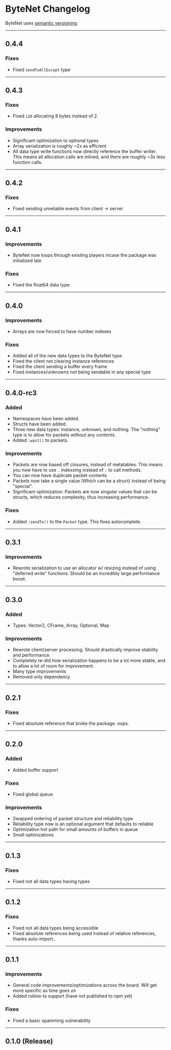 # ByteNet Changelog

ByteNet uses [semantic versioning](https://semver.org/spec/v2.0.0.html).

---

## 0.4.4

### Fixes

- Fixed `sendToAllExcept` type

---

## 0.4.3

### Fixes

- Fixed `i16` allocating 8 bytes instead of 2.

### Improvements

- Significant optimization to optional types
- Array serialization is roughly ~2x as efficient
- All data type write functions now directly reference the buffer writer. This means all allocation calls are inlined, and there are roughly ~3x less function calls.

---

## 0.4.2

### Fixes

- Fixed sending unreliable events from client -> server

---

## 0.4.1

### Improvements

- ByteNet now loops through existing players incase the package was initialized late

### Fixes

- Fixed the float64 data type

---

## 0.4.0

### Improvements

- Arrays are now forced to have number indexes

### Fixes

- Added all of the new data types to the ByteNet type.
- Fixed the client not clearing instance references
- Fixed the client sending a buffer every frame
- Fixed instances/unknowns not being sendable in any special type

---

## 0.4.0-rc3

### Added

- Namespaces have been added.
- Structs have been added.
- Three new data types: Instance, unknown, and nothing. The "nothing" type is to allow for packets without any contents.
- Added `:wait()` to packets.

### Improvements

- Packets are now based off closures, instead of metatables. This means you now have to use `.` indexxing instead of `:` to call methods.
- You can now have duplicate packet contents
- Packets now take a single value (Which can be a struct) instead of being "special".
- Significant optimization: Packets are now singular values that can be structs, which reduces complexity, thus increasing performance.

### Fixes

- Added `:sendTo()` to the `Packet` type. This fixes autocomplete.

---

## 0.3.1

### Improvements

- Rewrote serialization to use an allocator w/ resizing instead of using "deferred write" functions. Should be an incredibly large performance boost.

---

## 0.3.0

### Added

- Types: Vector2, CFrame, Array, Optional, Map

### Improvements

- Rewrote client/server processing. Should drastically improve stability and performance.
- Completely re-did how serialization happens to be a lot more stable, and to allow a lot of room for improvement.
- Many type improvements
- Removed only dependency

---

## 0.2.1

### Fixes

- Fixed absolute reference that broke the package. oops.

---

## 0.2.0

### Added

- Added buffer support

### Fixes

- Fixed global queue

### Improvements

- Swapped ordering of packet structure and reliability type
- Reliability type now is an optional argument that defaults to reliable
- Optimization hot path for small amounts of buffers in queue
- Small optimizations

---

## 0.1.3

### Fixes

- Fixed not all data types having types

---

## 0.1.2

### Fixes

- Fixed not all data types being accessible
- Fixed absolute references being used instead of relative references, thanks auto-import..

---

## 0.1.1

### Improvements

- General code improvements/optimizations across the board. Will get more specific as time goes on
- Added roblox-ts support (have not published to npm yet)

### Fixes

- Fixed a basic spamming vulnerability

---

## 0.1.0 (Release)
